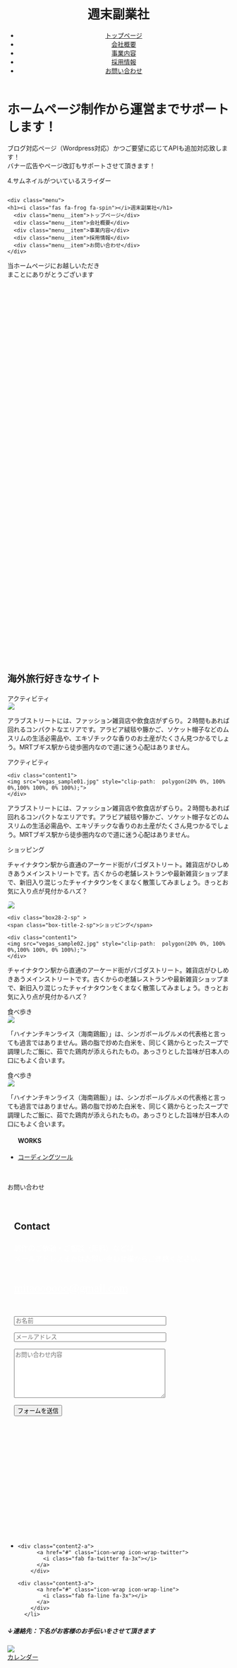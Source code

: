 
<!DOCTYPE html>
<html lang="ja">

<head>

  <meta charset="UTF-8">
  <meta name="viewport" content="width=device-width, initial-scale=1.0, maximum-scale=1.0, minimum-scale=1.0">
  <title>Portforio_practice_jquery</title>
  <link rel="stylesheet" href="vegas.min.css" />
  <script
  src="https://code.jquery.com/jquery-3.5.1.js"
  integrity="sha256-QWo7LDvxbWT2tbbQ97B53yJnYU3WhH/C8ycbRAkjPDc="
  crossorigin="anonymous"></script>
 
  <link href="style111.css" rel="stylesheet">
<link rel="stylesheet" href="https://maxcdn.bootstrapcdn.com/bootstrap/4.0.0/css/bootstrap.min.css" integrity="sha384-Gn5384xqQ1aoWXA+058RXPxPg6fy4IWvTNh0E263XmFcJlSAwiGgFAW/dAiS6JXm" crossorigin="anonymous">

  <script type="text/javascript" src="vegas.min.js"> </script>
  <script type="text/javascript" src="function.js"></script> 

  <link rel="stylesheet" href="css/animate.min.css" />
  <script type="text/javascript" src="animatedModal.min.js"> </script>

  <link rel="stylesheet" href="https://use.fontawesome.com/releases/v5.1.0/css/all.css" integrity="sha384-lKuwvrZot6UHsBSfcMvOkWwlCMgc0TaWr+30HWe3a4ltaBwTZhyTEggF5tJv8tbt" crossorigin="anonymous">
   
   <link rel="stylesheet" href="https://stackpath.bootstrapcdn.com/font-awesome/4.7.0/css/font-awesome.min.css">
   


  <style>
    @media (min-width: 360px) {
    #vegas {
      padding:0px;
      width: 1200px;
      height: 900px;
    }}
    @media (max-width: 360px) {
    #vegas {
      padding:0px;
      width: 350px;
      height: 350px;
    }}

    #btn-close-modal {
      width: 100%;
      text-align: center;
      cursor: pointer;
      color: #fff;
    }
    
    @media screen and (min-width: 769px) {
  .sp_only {
    display: none; } }
@media screen and (min-width: 415px) and (max-width: 768px) {
  .sp_only {
    display: none; } }

@media screen and (min-width: 769px) {
  .tb_only {
    display: none; } }
@media screen and (max-width: 414px) {
  .tb_only {
    display: none; } }

@media screen and (min-width: 415px) and (max-width: 768px) {
  .pc_only {
    display: none; } }
@media screen and (max-width: 414px) {
  .pc_only {
    display: none; } }

@media screen and (min-width: 769px) {
  .sp_tb_only {
    display: none; } }

@media screen and (max-width: 414px) {
  .pc_tb_only {
    display: none; } }
 
/*---------------------------------------------------------------
	contact
/*---------------------------------------------------------------*/   
   div.wpcf7 {
	margin: 0;
	padding: 0;
}

div.wpcf7 .screen-reader-response {
	position: absolute;
	overflow: hidden;
	clip: rect(1px, 1px, 1px, 1px);
	height: 1px;
	width: 1px;
	margin: 0;
	padding: 0;
	border: 0;
}

div.wpcf7-response-output {
	margin: 2em 0.5em 1em;
	padding: 0.2em 1em;
	border: 2px solid #ff0000;
}

div.wpcf7-mail-sent-ok {
	border: 2px solid #398f14;
}

div.wpcf7-mail-sent-ng,
div.wpcf7-aborted {
	border: 2px solid #ff0000;
}

div.wpcf7-spam-blocked {
	border: 2px solid #ffa500;
}

div.wpcf7-validation-errors,
div.wpcf7-acceptance-missing {
	border: 2px solid #f7e700;
}

.wpcf7-form-control-wrap {
	position: relative;
}

span.wpcf7-not-valid-tip {
	color: #f00;
	font-size: 1em;
	font-weight: normal;
	display: block;
}

.use-floating-validation-tip span.wpcf7-not-valid-tip {
	position: absolute;
	top: 20%;
	left: 20%;
	z-index: 100;
	border: 1px solid #ff0000;
	background: #fff;
	padding: .2em .8em;
}

span.wpcf7-list-item {
	display: inline-block;
	margin: 0 0 0 1em;
}

span.wpcf7-list-item-label::before,
span.wpcf7-list-item-label::after {
	content: " ";
}

.wpcf7-display-none {
	display: none;
}

div.wpcf7 .ajax-loader.is-active {
	visibility: visible;
}

div.wpcf7 div.ajax-error {
	display: none;
}

div.wpcf7 .placeheld {
	color: #888;
}

div.wpcf7 input[type="file"] {
	cursor: pointer;
}

div.wpcf7 input[type="file"]:disabled {
	cursor: default;
}

div.wpcf7 .wpcf7-submit:disabled {
	cursor: not-allowed;
}
  
/*---------------------------------------------------------------
	contact
/*---------------------------------------------------------------*/
.contact {
	padding: 50px;
	
	background-repeat: no-repeat;
	background-size: cover;
	background-position: center;
	height: auto;
	line-height: 1.9;
	position: relative;
}

.contact::before {
	padding-top: 50px;
	
	position: absolute;
	width: 100%;
	top: 0;
	right: 0;
	bottom: 0;
	left: 0;
	content: ' ';
}


.contact-p {
	font-size: 16px;
	line-height: 1.5em;
	color: #fff;
}

.kitashoogmail {
	font-size: 30px;
	display: inline-block;
	margin: 25px 0 25px 0;
	color: #fff;
	font-family:'Bradley Hand','Georgia','Century',serif;
}

.kitashoogmail:hover {
	color: #fff;
}

.form-group {
	margin-bottom: 1rem;
}  
/*---------------------------------------------------------------
	contact
/*---------------------------------------------------------------*/
.contact {
	padding: 15px;
	height: 750px !important;
}

.contact-cover {
	padding-top: 15px;
}

.contact-p {
	margin-bottom: 30px;
}

.kitashoogmail {
	font-size: 26px;
	margin-top: 0;  
/*---------------------------------------------------------------
	About
/*---------------------------------------------------------------*/

.contents-h2 {
	font-size: 50px;
	margin-bottom: 25px;
}

/*---------------------------------------------------------------
	crusel
/*---------------------------------------------------------------*/
   h7 {
    max-width: 600px;
     margin: 100px auto 20px;
   }
   .slider {
     padding: 0;
   }
   .slider img {
     width: 100%;
     height: auto;
   }
   .slick-slide {
     height: auto;
   }
   .slick-prev {
     left: 10px;
   }
   .slick-next {
     right: 10px;
   }
   .slick-prev, .slick-next {
     z-index: 100;
   }
   .slick-prev::before, .slick-next::before {
     font-size: 24px;
   }
   .slick-dots {
     bottom: -40px;
   }
   
.thumbnail {
  max-width: 700px;
  margin: 0 auto 5px;
  padding: 0;
}
.thumbnail img,
.thumbnail-thumb img{
  width: 100%;
}
.thumbnail-thumb {
  max-width: 700px;
  margin: 0 auto;
}
.thumbnail-thumb li {
  margin: 5px;
}
.thumbnial-thumb .slick-next {
  right: 20px;
  z-index: 100;
}
.thumbnail-thumb .slick-prev {
  left: 15px;
  z-index: 100;
}
.thumbnail-thumb .slick-current {
  opacity: 0.5;
}
.thumbnail-thumb div div div {
  cursor: pointer;
}

/* Slider */
.slick-slider
{
    position: relative;

    display: block;
    box-sizing: border-box;

    -webkit-user-select: none;
       -moz-user-select: none;
        -ms-user-select: none;
            user-select: none;

    -webkit-touch-callout: none;
    -khtml-user-select: none;
    -ms-touch-action: pan-y;
        touch-action: pan-y;
    -webkit-tap-highlight-color: transparent;
}

.slick-list
{
    position: relative;

    display: block;
    overflow: hidden;

    margin: 0;
    padding: 0;
}
.slick-list:focus
{
    outline: none;
}
.slick-list.dragging
{
    cursor: pointer;
    cursor: hand;
}

.slick-slider .slick-track,
.slick-slider .slick-list
{
    -webkit-transform: translate3d(0, 0, 0);
       -moz-transform: translate3d(0, 0, 0);
        -ms-transform: translate3d(0, 0, 0);
         -o-transform: translate3d(0, 0, 0);
            transform: translate3d(0, 0, 0);
}

.slick-track
{
    position: relative;
    top: 0;
    left: 0;

    display: block;
    margin-left: auto;
    margin-right: auto;
}
.slick-track:before,
.slick-track:after
{
    display: table;

    content: '';
}
.slick-track:after
{
    clear: both;
}
.slick-loading .slick-track
{
    visibility: hidden;
}

.slick-slide
{
    display: none;
    float: left;

    height: 100%;
    min-height: 1px;
}
[dir='rtl'] .slick-slide
{
    float: right;
}
.slick-slide img
{
    display: block;
}
.slick-slide.slick-loading img
{
    display: none;
}
.slick-slide.dragging img
{
    pointer-events: none;
}
.slick-initialized .slick-slide
{
    display: block;
}
.slick-loading .slick-slide
{
    visibility: hidden;
}
.slick-vertical .slick-slide
{
    display: block;

    height: auto;

    border: 1px solid transparent;
}
.slick-arrow.slick-hidden {
    display: none;
}
</style>

<script>
$(document).ready(function () {

  //1.画像を1枚表示するスライダー
  $('.single').slick({
    autoplay: true, //自動再生
  });

  //2.複数枚の画像を表示するスライダー
  $('.multiple').slick({
    autoplay: true, //自動再生
    infinite: true, //スライドのループ有効化
    dots: true, //ドットのナビゲーションを表示
    slidesToShow: 4, //表示するスライドの数
    slidesToScroll: 4, //スクロールで切り替わるスライドの数
    responsive: [{
      breakpoint: 768, //ブレークポイントが768px
      settings: {
        slidesToShow: 3, //表示するスライドの数
        slidesToScroll: 3, //スクロールで切り替わるスライドの数
      }
    }, {
      breakpoint: 480, //ブレークポイントが480px
      settings: {
        slidesToShow: 2, //表示するスライドの数
        slidesToScroll: 2, //スクロールで切り替わるスライドの数
      }
    }]
  });

  //3.画像の切り替えをフェードにしたスライダー
  $('.fade').slick({
    autoplay: true, //自動再生
    dots: true, //ドットのナビゲーションを表示
    infinite: true, //スライドのループ有効化
    speed: 1000, //切り替えのスピード（小さくすると速くなる）
    fade: true, //フェードの有効化
  });

  //4.サムネイルがついているスライダー
  $('.thumbnail').slick({
    infinite: true, //スライドのループ有効化
    arrows: false, //矢印非表示
    fade: true, //フェードの有効化
    draggable: false //ドラッグ操作の無効化
  });
  $('.thumbnail-thumb').slick({
    infinite: true, //スライドのループ有効化
    slidesToShow: 8, //表示するスライドの数
    focusOnSelect: true, //フォーカスの有効化
    asNavFor: '.thumbnail', //thumbnailクラスのナビゲーション
  });

  //5.センター寄せ両サイド表示
  $('.center').slick({
    infinite: true, //スライドのループ有効化
    dots: true, //ドットのナビゲーションを表示
    centerMode: true, //要素を中央寄せ
    centerPadding: '10%', //両サイドの見えている部分のサイズ
    autoplay: true, //自動再生
  });

  //6.縦のスライダー
  $('.vertical').slick({
    autoplay: true, //自動再生
    vertical: true, //縦のスライドを有効化
  });

});
</script>

</head>

<body>

<body1>
<div class="body-pc">
    <header class="header">
      <div class="content-wrapper header-nav">
      <h1><i class="fas fa-frog fa-spin"></i>週末副業社</h1>
        <nav>
          <ul>
            <li><a href="#">トップページ</a></li>
            <li><a href="#">会社概要</a></li>
            <li><a href="#">事業内容</a></li>
            <li><a href="#">採用情報</a></li>
            <li><a href="#">お問い合わせ</a></li>
          </ul>
        </nav>
      </div>
    </header>
    </div>
   
   <div class="body-head">
<h1>ホームページ制作から運営まで<br class="sp_tb_only">サポートします！</h1>
<p>ブログ対応ページ（Wordpress対応）<br class="sp_only">かつご要望に応じてAPIも追加対応<br class="tb_only">致します！<br class="sp_only"><br class="pc_only">バナー広告や<br class="sp_tb_only">ページ改訂もサポートさせて頂きます！</p>
</div>
  
  <h7>4.サムネイルがついているスライダー</h7>
<div class="thumbnail">
    <div><img src="10old.jpg" alt=""></div>
    <div><img src="main-2.jpg" alt=""></div>
    <div><img src="6.jpg" alt=""></div>
   
</div>
<div class="thumbnail-thumb">
    <div><img src="10old.jpg" alt=""></div>
    <div><img src="main-2.jpg" alt=""></div>
    <div><img src="6.jpg" alt=""></div>
</div>
      
   
       
  <div class="menu-btn">
      <i class="fa fa-bars" aria-hidden="true"></i>
    </div>
    
    <div class="menu">
    <h1><i class="fas fa-frog fa-spin"></i>週末副業社</h1>
      <div class="menu__item">トップページ</div>
      <div class="menu__item">会社概要</div>
      <div class="menu__item">事業内容</div>
      <div class="menu__item">採用情報</div>
      <div class="menu__item">お問い合わせ</div>
    </div>



	
<div id="vegas">
    <div class="example">
        <p>当ホームページにお越しいただき<br>
         まことにありがとうございます</p>	
    </div>
  </div>

  <h2>
    <div class="translate">
    <span>
	    <p class="border-bottom">
	    <i class="fas fa-kiwi-bird fa-2x faa-wrench "></i>海外旅行好きなサイト</p>
	    </span>
	</div>
    </h2>

   <div class="box28-1-pc">
    <span class="box-title-1-pc">アクティビティ</span>
    <div class="wrap-pc">
    <div class="content1">  
    <img src="vegas_sample01.jpg" style="clip-path:  polygon(20% 0%, 100% 0%,100% 100%, 0% 100%);">
    </div>
   <div class="content2">  
    <p>アラブストリートには、ファッション<br class="sp_only">雑貨店や飲食店がずらり。２時間もあ<br class="sp_only">れば回れるコンパクトなエリアです。<br class="sp_only">アラビア絨毯や籐かご、ソケット帽子<br class="sp_only">などのムスリムの生活必需品や、エキ<br class="sp_only">ゾチックな香りのお土産がたくさん見<br class="sp_only">つかるでしょう。MRTブギス駅から徒<br class="sp_only">歩圏内なので道に迷う心配はありませ<br class="sp_only">ん。
   </p>
   </div>
 </div>
</div>

   <div class="box28-1-sp" >
    <span class="box-title-1-sp">アクティビティ</span>
    
    <div class="content1">  
    <img src="vegas_sample01.jpg" style="clip-path:  polygon(20% 0%, 100% 0%,100% 100%, 0% 100%);">
    </div>
   <div class="content2">  
    <p>アラブストリートには、ファッション<br class="sp_only">雑貨店や飲食店がずらり。２時間もあ<br class="sp_only">れば回れるコンパクトなエリアです。<br class="sp_only">アラビア絨毯や籐かご、ソケット帽子<br class="sp_only">などのムスリムの生活必需品や、エキ<br class="sp_only">ゾチックな香りのお土産がたくさん見<br class="sp_only">つかるでしょう。MRTブギス駅から徒<br class="sp_only">歩圏内なので道に迷う心配はありませ<br class="sp_only">ん。
   </p>
   </div>
 </div>

  <div class="box28-2-pc">
    <span class="box-title-2-pc">ショッピング</span>
	
   <div class="wrap-pc">
   <div class="content2">  
    <p>チャイナタウン駅から直通のアーケー<br class="sp_only">ド街がパゴダストリート。雑貨店がひ<br class="sp_only">しめきあうメインストリートです。古<br class="sp_only">くからの老舗レストランや最新雑貨シ<br class="sp_only">ョップまで、新旧入り混じったチャイ<br class="sp_only">ナタウンをくまなく散策してみましょ<br class="sp_only">う。きっとお気に入り点が見付かるハ<br class="sp_only">ズ？
    </p>
  </div>
   <div class="content1">  
    <img src="vegas_sample02.jpg" style="clip-path:  polygon(20% 0%, 100% 0%,100% 100%, 0% 100%);">
   </div>
  </div>
</div>

    <div class="box28-2-sp" >
    <span class="box-title-2-sp">ショッピング</span>
    
    <div class="content1">  
    <img src="vegas_sample02.jpg" style="clip-path:  polygon(20% 0%, 100% 0%,100% 100%, 0% 100%);">
    </div>
   <div class="content2">  
    <p>チャイナタウン駅から直通のアーケー<br class="sp_only">ド街がパゴダストリート。雑貨店がひ<br class="sp_only">しめきあうメインストリートです。古<br class="sp_only">くからの老舗レストランや最新雑貨シ<br class="sp_only">ョップまで、新旧入り混じったチャイ<br class="sp_only">ナタウンをくまなく散策してみましょ<br class="sp_only">う。きっとお気に入り点が見付かるハ<br class="sp_only">ズ？
    </p>
   </div>
  </div>

 <div class="box28-3-pc">
    <span class="box-title-3-pc">食べ歩き</span>
    <div class="wrap-pc">
   <div class="content1">  
    <img src="vegas_sample03.jpg" style="clip-path:  polygon(20% 0%, 100% 0%,100% 100%, 0% 100%);">
    </div>
   <div class="content2">  
    <p>「ハイナンチキンライス（海南鶏飯）<br class="sp_only">」は、シンガポールグルメの代表格と<br class="sp_only">言っても過言ではありません。鶏の脂<br class="sp_only">で炒めた白米を、同じく鶏からとった<br class="sp_only">スープで調理したご飯に、茹でた鶏肉<br class="sp_only">が添えられたもの。あっさりとした旨<br class="sp_only">味が日本人の口にもよく合います。
   </p>
   </div>
</div>
</div>
	
<div class="box28-3-sp">
    <span class="box-title-3-sp">食べ歩き</span>
    
   <div class="content1">  
    <img src="vegas_sample03.jpg" style="clip-path:  polygon(20% 0%, 100% 0%,100% 100%, 0% 100%);">
    </div>
   <div class="content2">  
    <p>「ハイナンチキンライス（海南鶏飯）<br class="sp_only">」は、シンガポールグルメの代表格と<br class="sp_only">言っても過言ではありません。鶏の脂<br class="sp_only">で炒めた白米を、同じく鶏からとった<br class="sp_only">スープで調理したご飯に、茹でた鶏肉<br class="sp_only">が添えられたもの。あっさりとした旨<br class="sp_only">味が日本人の口にもよく合います。
   </p>
   </div>
</div>

<div>
<!--Call your modal-->
<ul>
  <h4>WORKS</h4>
  <li>
    <a id="demo01" href="#animatedModal" >コーディングツール</a>
    </li>
</ul>
</div>

<!--DEMO01-->
<div id="animatedModal">
  <!--THIS IS IMPORTANT! to close the modal, the class name has to match the name given on the ID -->
  <div  id="btn-close-modal" class="close-animatedModal"> 
      CLOSE MODAL
  </div>
 

  <div class="content1">
      <!--Your modal content goes here-->
      <img src="html_css.jpg"  alt="" >
      <img src="js.jpg" alt=""  >
  </div>
</div>

<script>

  //demo 01
  $("#demo01").animatedModal();

  //demo 02
  $("#demo02").animatedModal({
      animatedIn:'lightSpeedIn',
      animatedOut:'bounceOutDown',
      color:'#3498db',
      // Callbacks
      beforeOpen: function() {
          console.log("The animation was called");
      },           
      afterOpen: function() {
          console.log("The animation is completed");
      }, 
      beforeClose: function() {
          console.log("The animation was called");
      }, 
      afterClose: function() {
          console.log("The animation is completed");
      }
  });

</script>


  

<div class="box27">
	<span class="box-title">お問い合わせ</span>
 <div class="contact" id="contact">
		<div class="contact-cover">
			<div class="container text-center" data-aos="fade-up" data-aos-offset="200" data-aos-duration="2500">
				<h2 class="contents-h2">Contact</h2>
				<p class="contact-p">
                制作のご依頼・ご相談（無料）などは
                <br>
                 メールアドレスまたはお問い合わせ欄からご連絡ください。
				</p>
				<p>
				<a href="mailto:-------------@gmail.com" class="kitashoogmail">
				<i class="far fa-envelope">
				</i>
				mitaoooooo@gmail.com
				</a>
				</p>
				<div role="form" class="wpcf7" id="wpcf7-f23-o1" lang="ja" dir="ltr">
				<div class="screen-reader-response">
				</div>
					<form class="wpcf7-form" novalidate="novalidate">
						<div class="form-group">
					    	<span class="wpcf7-form-control-wrap text-861">
					    		<input type="text" name="text-861" value="" size="40" class="wpcf7-form-control wpcf7-text wpcf7-validates-as-required form-control form-control-lg" aria-required="true" aria-invalid="false" placeholder="お名前" id="name">
					    	</span>
					  	</div>
						<div class="form-group">
					   		 <span class="wpcf7-form-control-wrap email-957">
					   		 	<input type="email" name="email-957" value="" size="40" class="wpcf7-form-control wpcf7-text wpcf7-email wpcf7-validates-as-required wpcf7-validates-as-email form-control form-control-lg" aria-required="true" aria-invalid="false" placeholder="メールアドレス" id="email">
					   		 </span>
					  	</div>
						<div class="form-group">
					    	<span class="wpcf7-form-control-wrap textarea-193">
					    		<textarea name="textarea-193" cols="40" rows="7" class="wpcf7-form-control wpcf7-textarea wpcf7-validates-as-required form-control form-control-lg" aria-required="true" aria-invalid="false" placeholder="お問い合わせ内容" id="body"></textarea>
					    	</span>
					  	</div>
						<div class="text-center">
							<input type="button" value="フォームを送信" class="wpcf7-form-control wpcf7-submit btn btn-secondary btn-center" id="ajax">
						</div>
					</form>
				</div>
			</div>
		</div>
</div>
</div>


<footer>
  
  <!-- 背景を正方形で白抜き -->
  <div class="wrap-a">
  <ul class="pattern-02 square">
      <li>
        <div class="content1-a">
          <a href="#" class="icon-wrap icon-wrap-facebook">
              <i class="fab fa-facebook fa-3x"></i>
          </a>
        </div>

	<div class="content2-a">
          <a href="#" class="icon-wrap icon-wrap-twitter">
            <i class="fab fa-twitter fa-3x"></i>
          </a>
        </div>
	   
	<div class="content3-a">
          <a href="#" class="icon-wrap icon-wrap-line">
            <i class="fab fa-line fa-3x"></i>
          </a>
        </div>
      </li>
</ul>
</div>

<h5>↓連絡先：下名がお客様のお手伝いをさせて頂きます</h5>
<div class="wrap-a" `**clearfix**`>
       <div class="content4-a">
        <img src="4.jpg">
      </div>
</div>

<div>
 <a href="https://freecalend.com/open/mem125058_nopopon">カレンダー</a>
</div>


</footer>
</body1>
</body>
</html>
